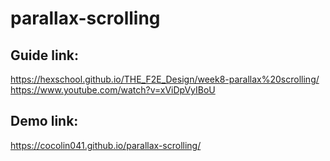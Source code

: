 # parallax-scrolling

## Guide link: 
https://hexschool.github.io/THE_F2E_Design/week8-parallax%20scrolling/
https://www.youtube.com/watch?v=xViDpVyIBoU

## Demo link: 
https://cocolin041.github.io/parallax-scrolling/